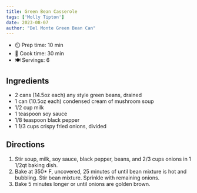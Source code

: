 ```yaml
---
title: Green Bean Casserole
tags: ['Molly Tipton']
date: 2023-08-07
author: "Del Monte Green Bean Can"
---
```


- ⏲️ Prep time: 10 min
- 🍳 Cook time: 30 min
- 🍽️ Servings: 6

## Ingredients

- 2 cans (14.5oz each) any style green beans, drained
- 1 can (10.5oz each) condensed cream of mushroom soup
- 1/2 cup milk
- 1 teaspoon soy sauce
- 1/8 teaspoon black pepper
- 1 1/3 cups crispy fried onions, divided

## Directions

1. Stir soup, milk, soy sauce, black pepper, beans, and 2/3 cups onions in 1 1/2qt baking dish.
2. Bake at 350* F, uncovered, 25 minutes of until bean mixture is hot and bubbling. Stir bean mixture. Sprinkle with remaining onions.
3. Bake 5 minutes longer or until onions are golden brown.
